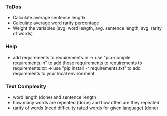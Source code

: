 ### ToDos
- Calculate average sentence length
- Calculate average word rarity percentage
- Weight the variables (avg. word length, avg. sentence length, avg. rarity of words)


### Help
- add requirements to requirements.in -> use "pip-compile requirements.in" to add
  those requirements to requirements to requirements.txt -> use "pip install -r requirements.txt" to add requirements to your local environment


### Text Complexity

- word length (done) and sentence length
- how many words are repeated (done) and how often are they repeated
- rarity of words (need difficulty rated words for given language) (done)
